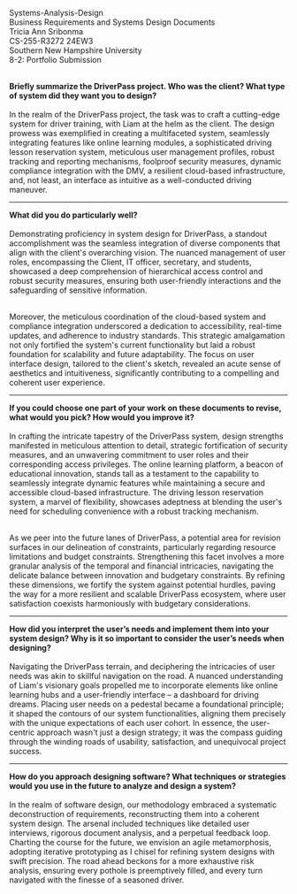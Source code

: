 Systems-Analysis-Design<br>
Business Requirements and Systems Design Documents<br>
Tricia Ann Sribonma<br>
CS-255-R3272 24EW3<br>
Southern New Hampshire University<br>
8-2: Portfolio Submission<br><br>


<b>Briefly summarize the DriverPass project. Who was the client? What type of system did they want you to design?</b><br><br>
In the realm of the DriverPass project, the task was to craft a cutting-edge system for driver training, with Liam at the helm as the client. The design prowess was exemplified in creating a multifaceted system, seamlessly integrating features like online learning modules, a sophisticated driving lesson reservation system, meticulous user management profiles, robust tracking and reporting mechanisms, foolproof security measures, dynamic compliance integration with the DMV, a resilient cloud-based infrastructure, and, not least, an interface as intuitive as a well-conducted driving maneuver.<br>

<hr>
<b>What did you do particularly well?</b><br><br>
Demonstrating proficiency in system design for DriverPass, a standout accomplishment was the seamless integration of diverse components that align with the client's overarching vision. The nuanced management of user roles, encompassing the Client, IT officer, secretary, and students, showcased a deep comprehension of hierarchical access control and robust security measures, ensuring both user-friendly interactions and the safeguarding of sensitive information.<br><br>

Moreover, the meticulous coordination of the cloud-based system and compliance integration underscored a dedication to accessibility, real-time updates, and adherence to industry standards. This strategic amalgamation not only fortified the system's current functionality but laid a robust foundation for scalability and future adaptability. The focus on user interface design, tailored to the client's sketch, revealed an acute sense of aesthetics and intuitiveness, significantly contributing to a compelling and coherent user experience.

<hr>
<b>If you could choose one part of your work on these documents to revise, what would you pick? How would you improve it?</b><br><br>
In crafting the intricate tapestry of the DriverPass system, design strengths manifested in meticulous attention to detail, strategic fortification of security measures, and an unwavering commitment to user roles and their corresponding access privileges. The online learning platform, a beacon of educational innovation, stands tall as a testament to the capability to seamlessly integrate dynamic features while maintaining a secure and accessible cloud-based infrastructure. The driving lesson reservation system, a marvel of flexibility, showcases adeptness at blending the user's need for scheduling convenience with a robust tracking mechanism.<br><br>

As we peer into the future lanes of DriverPass, a potential area for revision surfaces in our delineation of constraints, particularly regarding resource limitations and budget constraints. Strengthening this facet involves a more granular analysis of the temporal and financial intricacies, navigating the delicate balance between innovation and budgetary constraints. By refining these dimensions, we fortify the system against potential hurdles, paving the way for a more resilient and scalable DriverPass ecosystem, where user satisfaction coexists harmoniously with budgetary considerations.

<hr>
<b>How did you interpret the user’s needs and implement them into your system design? Why is it so important to consider the user’s needs when designing?</b><br><br>
Navigating the DriverPass terrain, and deciphering the intricacies of user needs was akin to skillful navigation on the road. A nuanced understanding of Liam's visionary goals propelled me to incorporate elements like online learning hubs and a user-friendly interface – a dashboard for driving dreams. Placing user needs on a pedestal became a foundational principle; it shaped the contours of our system functionalities, aligning them precisely with the unique expectations of each user cohort. In essence, the user-centric approach wasn't just a design strategy; it was the compass guiding through the winding roads of usability, satisfaction, and unequivocal project success.

<hr>
<b>How do you approach designing software? What techniques or strategies would you use in the future to analyze and design a system?</b><br><br>
In the realm of software design, our methodology embraced a systematic deconstruction of requirements, reconstructing them into a coherent system design. The arsenal included techniques like detailed user interviews, rigorous document analysis, and a perpetual feedback loop. Charting the course for the future, we envision an agile metamorphosis, adopting iterative prototyping as I chisel for refining system designs with swift precision. The road ahead beckons for a more exhaustive risk analysis, ensuring every pothole is preemptively filled, and every turn navigated with the finesse of a seasoned driver.
